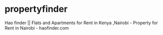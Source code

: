# propertyfinder
Hao finder || Flats and Apartments for Rent in Kenya ,Nairobi - Property for Rent in Nairobi  - haofinder.com
